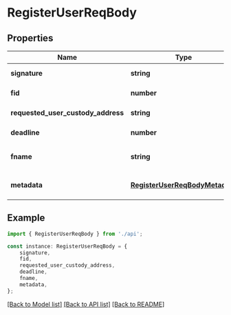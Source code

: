# RegisterUserReqBody


## Properties

Name | Type | Description | Notes
------------ | ------------- | ------------- | -------------
**signature** | **string** |  | [default to undefined]
**fid** | **number** |  | [default to undefined]
**requested_user_custody_address** | **string** |  | [default to undefined]
**deadline** | **number** |  | [default to undefined]
**fname** | **string** |  | [optional] [default to undefined]
**metadata** | [**RegisterUserReqBodyMetadata**](RegisterUserReqBodyMetadata.md) |  | [optional] [default to undefined]

## Example

```typescript
import { RegisterUserReqBody } from './api';

const instance: RegisterUserReqBody = {
    signature,
    fid,
    requested_user_custody_address,
    deadline,
    fname,
    metadata,
};
```

[[Back to Model list]](../README.md#documentation-for-models) [[Back to API list]](../README.md#documentation-for-api-endpoints) [[Back to README]](../README.md)
